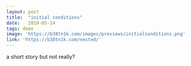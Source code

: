 ```yaml
---
layout: post
title:  "initial conditions"
date:   2019-05-14
tags: demo
image: 'https://b38tn1k.com/images/previews/initialconditions.png'
link: 'https://b38tn1k.com/nested/'
---
```

a short story but not really?
